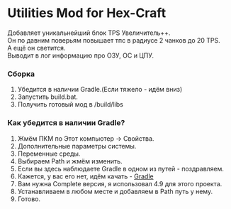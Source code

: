 # Utilities Mod for Hex-Craft
Добавляет уникальнейший блок TPS Увеличитель++.  
Он по давним поверьям повышает тпс в радиусе 2 чанков до 20 TPS.  
А ещё он светится.  
Выводит в лог информацию про ОЗУ, ОС и ЦПУ.

### Сборка
1. Убедится в наличии Gradle.(Если тяжело - идём вниз)
2. Запустить build.bat.
3. Получить готовый мод в /build/libs

### Как убедится в наличии Gradle?
1. Жмём ПКМ по Этот компьютер -> Свойства.
2. Дополнительные параметры системы.
3. Переменные среды.
4. Выбираем Path и жмём изменить.
5. Если вы здесь наблюдаете Gradle в одном из путей - поздравляем.
6. Кажется, у вас его нет, идём качать - [Gradle](https://gradle.org/releases/)
7. Вам нужна Complete версия, я использовал 4.9 для этого проекта.
8. Устанавливаем в любом месте и добавляем в Path путь у нему.
9. Готово.